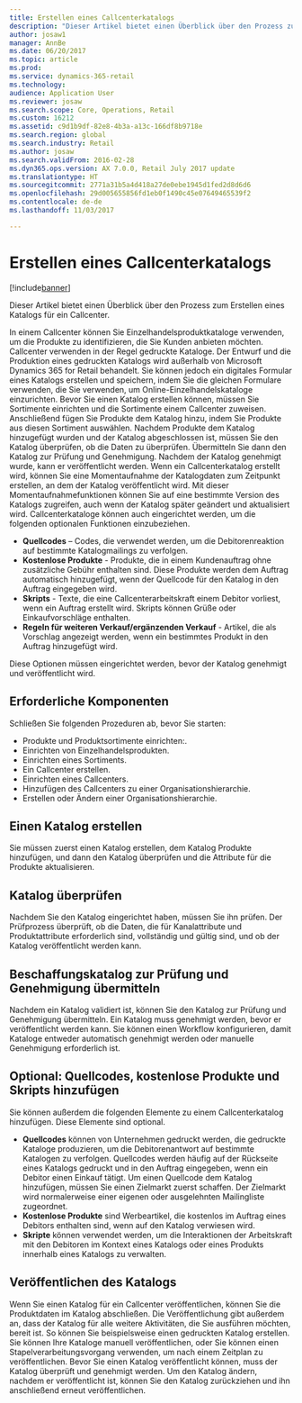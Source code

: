 ```yaml
---
title: Erstellen eines Callcenterkatalogs
description: "Dieser Artikel bietet einen Überblick über den Prozess zum Erstellen eines Katalogs für ein Callcenter."
author: josaw1
manager: AnnBe
ms.date: 06/20/2017
ms.topic: article
ms.prod: 
ms.service: dynamics-365-retail
ms.technology: 
audience: Application User
ms.reviewer: josaw
ms.search.scope: Core, Operations, Retail
ms.custom: 16212
ms.assetid: c9d1b9df-82e8-4b3a-a13c-166df8b9718e
ms.search.region: global
ms.search.industry: Retail
ms.author: josaw
ms.search.validFrom: 2016-02-28
ms.dyn365.ops.version: AX 7.0.0, Retail July 2017 update
ms.translationtype: HT
ms.sourcegitcommit: 2771a31b5a4d418a27de0ebe1945d1fed2d8d6d6
ms.openlocfilehash: 29d005655856fd1eb0f1490c45e07649465539f2
ms.contentlocale: de-de
ms.lasthandoff: 11/03/2017

---
```


# <a name="create-a-call-center-catalog"></a>Erstellen eines Callcenterkatalogs

[!include[banner](includes/banner.md)]


Dieser Artikel bietet einen Überblick über den Prozess zum Erstellen eines Katalogs für ein Callcenter. 

In einem Callcenter können Sie Einzelhandelsproduktkataloge verwenden, um die Produkte zu identifizieren, die Sie Kunden anbieten möchten. Callcenter verwenden in der Regel gedruckte Kataloge. Der Entwurf und die Produktion eines gedruckten Katalogs wird außerhalb von Microsoft Dynamics 365 for Retail behandelt. Sie können jedoch ein digitales Formular eines Katalogs erstellen und speichern, indem Sie die gleichen Formulare verwenden, die Sie verwenden, um Online-Einzelhandelskataloge einzurichten. Bevor Sie einen Katalog erstellen können, müssen Sie Sortimente einrichten und die Sortimente einem Callcenter zuweisen. Anschließend fügen Sie Produkte dem Katalog hinzu, indem Sie Produkte aus diesen Sortiment auswählen. Nachdem Produkte dem Katalog hinzugefügt wurden und der Katalog abgeschlossen ist, müssen Sie den Katalog überprüfen, ob die Daten zu überprüfen. Übermitteln Sie dann den Katalog zur Prüfung und Genehmigung. Nachdem der Katalog genehmigt wurde, kann er veröffentlicht werden. Wenn ein Callcenterkatalog erstellt wird, können Sie eine Momentaufnahme der Katalogdaten zum Zeitpunkt erstellen, an dem der Katalog veröffentlicht wird. Mit dieser Momentaufnahmefunktionen können Sie auf eine bestimmte Version des Katalogs zugreifen, auch wenn der Katalog später geändert und aktualisiert wird. Callcenterkataloge können auch eingerichtet werden, um die folgenden optionalen Funktionen einzubeziehen.

-   **Quellcodes** – Codes, die verwendet werden, um die Debitorenreaktion auf bestimmte Katalogmailings zu verfolgen.
-   **Kostenlose Produkte** - Produkte, die in einem Kundenauftrag ohne zusätzliche Gebühr enthalten sind. Diese Produkte werden dem Auftrag automatisch hinzugefügt, wenn der Quellcode für den Katalog in den Auftrag eingegeben wird.
-   **Skripts** - Texte, die eine Callcenterarbeitskraft einem Debitor vorliest, wenn ein Auftrag erstellt wird. Skripts können Grüße oder Einkaufvorschläge enthalten.
-   **Regeln für weiteren Verkauf/ergänzenden Verkauf** - Artikel, die als Vorschlag angezeigt werden, wenn ein bestimmtes Produkt in den Auftrag hinzugefügt wird.

Diese Optionen müssen eingerichtet werden, bevor der Katalog genehmigt und veröffentlicht wird.

## <a name="prerequisites"></a>Erforderliche Komponenten
Schließen Sie folgenden Prozeduren ab, bevor Sie starten:

-   Produkte und Produktsortimente einrichten:.
-   Einrichten von Einzelhandelsprodukten.
-   Einrichten eines Sortiments.
-   Ein Callcenter erstellen.
-   Einrichten eines Callcenters.
-   Hinzufügen des Callcenters zu einer Organisationshierarchie.
-   Erstellen oder Ändern einer Organisationshierarchie.

## <a name="create-a-catalog"></a>Einen Katalog erstellen
Sie müssen zuerst einen Katalog erstellen, dem Katalog Produkte hinzufügen, und dann den Katalog überprüfen und die Attribute für die Produkte aktualisieren.

## <a name="validate-the-catalog"></a>Katalog überprüfen
Nachdem Sie den Katalog eingerichtet haben, müssen Sie ihn prüfen. Der Prüfprozess überprüft, ob die Daten, die für Kanalattribute und Produktattribute erforderlich sind, vollständig und gültig sind, und ob der Katalog veröffentlicht werden kann.

## <a name="submit-the-catalog-for-review-and-approval"></a>Beschaffungskatalog zur Prüfung und Genehmigung übermitteln
Nachdem ein Katalog validiert ist, können Sie den Katalog zur Prüfung und Genehmigung übermitteln. Ein Katalog muss genehmigt werden, bevor er veröffentlicht werden kann. Sie können einen Workflow konfigurieren, damit Kataloge entweder automatisch genehmigt werden oder manuelle Genehmigung erforderlich ist.

## <a name="optional-add-source-codes-free-products-and-scripts"></a>Optional: Quellcodes, kostenlose Produkte und Skripts hinzufügen
Sie können außerdem die folgenden Elemente zu einem Callcenterkatalog hinzufügen. Diese Elemente sind optional.

-   **Quellcodes** können von Unternehmen gedruckt werden, die gedruckte Kataloge produzieren, um die Debitorenantwort auf bestimmte Katalogen zu verfolgen. Quellcodes werden häufig auf der Rückseite eines Katalogs gedruckt und in den Auftrag eingegeben, wenn ein Debitor einen Einkauf tätigt. Um einen Quellcode dem Katalog hinzufügen, müssen Sie einen Zielmarkt zuerst schaffen. Der Zielmarkt wird normalerweise einer eigenen oder ausgelehnten Mailingliste zugeordnet.
-   **Kostenlose Produkte** sind Werbeartikel, die kostenlos im Auftrag eines Debitors enthalten sind, wenn auf den Katalog verwiesen wird.
-   **Skripte** können verwendet werden, um die Interaktionen der Arbeitskraft mit den Debitoren im Kontext eines Katalogs oder eines Produkts innerhalb eines Katalogs zu verwalten.

## <a name="publish-the-catalog"></a>Veröffentlichen des Katalogs
Wenn Sie einen Katalog für ein Callcenter veröffentlichen, können Sie die Produktdaten im Katalog abschließen. Die Veröffentlichung gibt außerdem an, dass der Katalog für alle weitere Aktivitäten, die Sie ausführen möchten, bereit ist. So können Sie beispielsweise einen gedruckten Katalog erstellen. Sie können Ihre Kataloge manuell veröffentlichen, oder Sie können einen Stapelverarbeitungsvorgang verwenden, um nach einem Zeitplan zu veröffentlichen. Bevor Sie einen Katalog veröffentlicht können, muss der Katalog überprüft und genehmigt werden. Um den Katalog ändern, nachdem er veröffentlicht ist, können Sie den Katalog zurückziehen und ihn anschließend erneut veröffentlichen.




